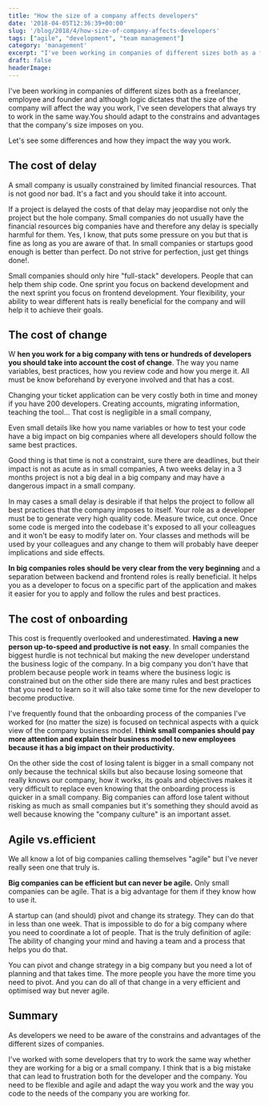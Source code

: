 ```yaml
---
title: "How the size of a company affects developers"
date: '2018-04-05T12:36:39+00:00'
slug: '/blog/2018/4/how-size-of-company-affects-developers'
tags: ["agile", "development", "team management"]
category: 'management'
excerpt: "I've been working in companies of different sizes both as a freelancer, employee and founder and although logic dictates that the size of the company will affect the way you work, I've seen developers that always try to work in the same way. You should adapt to the constrains and advantages that the company's size imposes on you."
draft: false
headerImage: 
---
```

I've been working in companies of different sizes both as a freelancer, employee and founder and although logic dictates that the size of the company will affect the way you work, I've seen developers that always try to work in the same way.You should adapt to the constrains and advantages that the company's size imposes on you.

Let's see some differences and how they impact the way you work.

## The cost of delay

A small company is usually constrained by limited financial resources. That is not good nor bad. It's a fact and you should take it into account.

If a project is delayed the costs of that delay may jeopardise not only the project but the hole company. Small companies do not usually have the financial resources big companies have and therefore any delay is specially harmful for them. Yes, I know, that puts some pressure on you but that is fine as long as you are aware of that. In small companies or startups good enough is better than perfect. Do not strive for perfection, just get things done!.

Small companies should only hire "full-stack" developers. People that can help them ship code. One sprint you focus on backend development and the next sprint you focus on frontend development. Your flexibility, your ability to wear different hats is really beneficial for the company and will help it to achieve their goals.

## The cost of change

W **hen you work for a big company with tens or hundreds of developers you should take into account the cost of change**. The way you name variables, best practices, how you review code and how you merge it. All must be know beforehand by everyone involved and that has a cost.

Changing your ticket application can be very costly both in time and money if you have 200 developers. Creating accounts, migrating information, teaching the tool... That cost is negligible in a small company,

Even small details like how you name variables or how to test your code have a big impact on big companies where all developers should follow the same best practices.

Good thing is that time is not a constraint, sure there are deadlines, but their impact is not as acute as in small companies, A two weeks delay in a 3 months project is not a big deal in a big company and may have a dangerous impact in a small company.

In may cases a small delay is desirable if that helps the project to follow all best practices that the company imposes to itself. Your role as a developer must be to generate very high quality code. Measure twice, cut once. Once some code is merged into the codebase it's exposed to all your colleagues and it won't be easy to modify later on. Your classes and methods will be used by your colleagues and any change to them will probably have deeper implications and side effects.

**In big companies roles should be very clear from the very beginning** and a separation between backend and frontend roles is really beneficial. It helps you as a developer to focus on a specific part of the application and makes it easier for you to apply and follow the rules and best practices.

## The cost of onboarding

This cost is frequently overlooked and underestimated. **Having a new person up-to-speed and productive is not easy**. In small companies the biggest hurdle is not technical but making the new developer understand the business logic of the company. In a big company you don't have that problem because people work in teams where the business logic is constrained but on the other side there are many rules and best practices that you need to learn so it will also take some time for the new developer to become productive.

I've frequently found that the onboarding process of the companies I've worked for (no matter the size) is focused on technical aspects with a quick view of the company business model. **I think small companies should pay more attention and explain their business model to new employees because it has a big impact on their productivity.**

On the other side the cost of losing talent is bigger in a small company not only because the technical skills but also because losing someone that really knows our company, how it works, its goals and objectives makes it very difficult to replace even knowing that the onboarding process is quicker in a small company. Big companies can afford lose talent without risking as much as small companies but it's something they should avoid as well because knowing the "company culture" is an important asset.

## Agile vs.efficient

We all know a lot of big companies calling themselves "agile" but I've never really seen one that truly is.

**Big companies can be efficient but can never be agile.** Only small companies can be agile. That is a big advantage for them if they know how to use it.

A startup can (and should) pivot and change its strategy. They can do that in less than one week. That is impossible to do for a big company where you need to coordinate a lot of people. That is the truly definition of agile: The ability of changing your mind and having a team and a process that helps you do that.

You can pivot and change strategy in a big company but you need a lot of planning and that takes time. The more people you have the more time you need to pivot. And you can do all of that change in a very efficient and optimised way but never agile.

## Summary

As developers we need to be aware of the constrains and advantages of the different sizes of companies.

I've worked with some developers that try to work the same way whether they are working for a big or a small company. I think that is a big mistake that can lead to frustration both for the developer and the company. You need to be flexible and agile and adapt the way you work and the way you code to the needs of the company you are working for.





